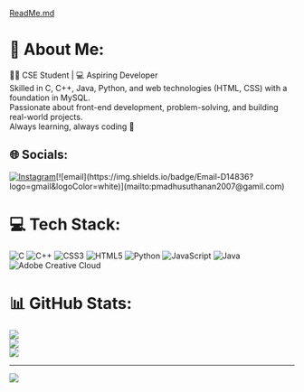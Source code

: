 [ReadMe.md](https://github.com/user-attachments/files/21595985/ReadMe.md)
# 💫 About Me:
👨‍💻 CSE Student | 💻 Aspiring Developer<br>Skilled in C, C++, Java, Python, and web technologies (HTML, CSS) with a foundation in MySQL.<br>Passionate about front-end development, problem-solving, and building real-world projects.<br>Always learning, always coding 🚀


## 🌐 Socials:
[![Instagram](https://img.shields.io/badge/Instagram-%23E4405F.svg?logo=Instagram&logoColor=white)](https://instagram.com/@madhu__2007_)[![email](https://img.shields.io/badge/Email-D14836?logo=gmail&logoColor=white)](mailto:pmadhusuthanan2007@gamil.com) 

# 💻 Tech Stack:
![C](https://img.shields.io/badge/c-%2300599C.svg?style=for-the-badge&logo=c&logoColor=white) ![C++](https://img.shields.io/badge/c++-%2300599C.svg?style=for-the-badge&logo=c%2B%2B&logoColor=white) ![CSS3](https://img.shields.io/badge/css3-%231572B6.svg?style=for-the-badge&logo=css3&logoColor=white) ![HTML5](https://img.shields.io/badge/html5-%23E34F26.svg?style=for-the-badge&logo=html5&logoColor=white) ![Python](https://img.shields.io/badge/python-3670A0?style=for-the-badge&logo=python&logoColor=ffdd54) ![JavaScript](https://img.shields.io/badge/javascript-%23323330.svg?style=for-the-badge&logo=javascript&logoColor=%23F7DF1E) ![Java](https://img.shields.io/badge/java-%23ED8B00.svg?style=for-the-badge&logo=openjdk&logoColor=white) ![Adobe Creative Cloud](https://img.shields.io/badge/Adobe%20Creative%20Cloud-DA1F26.svg?style=for-the-badge&logo=Adobe%20Creative%20Cloud&logoColor=white)
# 📊 GitHub Stats:
![](https://github-readme-stats.vercel.app/api?username=pmadhusuthanan-lang&theme=dark&hide_border=false&include_all_commits=false&count_private=false)<br/>
![](https://nirzak-streak-stats.vercel.app/?user=pmadhusuthanan-lang&theme=dark&hide_border=false)<br/>
![](https://github-readme-stats.vercel.app/api/top-langs/?username=pmadhusuthanan-lang&theme=dark&hide_border=false&include_all_commits=false&count_private=false&layout=compact)

---
[![](https://visitcount.itsvg.in/api?id=pmadhusuthanan-lang&icon=0&color=0)](https://visitcount.itsvg.in)

<!-- Proudly created with GPRM ( https://gprm.itsvg.in ) -->
